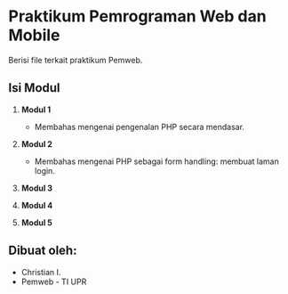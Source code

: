 # Praktikum Pemrograman Web dan Mobile
Berisi file terkait praktikum Pemweb.

## Isi Modul

1. **Modul 1**
   - Membahas mengenai pengenalan PHP secara mendasar.
   
2. **Modul 2**
   - Membahas mengenai PHP sebagai form handling: membuat laman login.
   
3. **Modul 3**
4. **Modul 4**
5. **Modul 5**

## Dibuat oleh:
- Christian I.
- Pemweb - TI UPR

